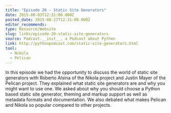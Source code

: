 ```yaml
---
title: "Episode 20 - Static Site Generators"
date: 2015-08-03T12:31:00.000Z
posted_date: 2015-08-27T12:31:00.000Z
editor_recommends:
type: Resource/Website
slug: links/episode-20-static-site-generators
source: Podcast.__init__, a Podcast about Python
link: http://pythonpodcast.com/static-site-generators.html
tool:
  - Nikola
  - Pelican
---
```

In this episode we had the opportunity to discuss the world of static site generators with Roberto Alsina of the Nikola project and Justin Mayer of the Pelican project. They explained what static site generators are and why you might want to use one. We asked about why you should choose a Python based static site generator, theming and markup support as well as metadata formats and documentation. We also debated what makes Pelican and Nikola so popular compared to other projects.



